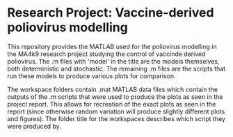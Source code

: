 # Research Project: Vaccine-derived poliovirus modelling

This repository provides the MATLAB used for the poliovirus modelling in the MA4k9 research project studying the control of vaccinde derived poliovirus. The .m files with 'model' in the title are the models themselves, both deterministic and stochastic. The remaining .m files are the scripts that run these models to produce various plots for comparison. 

The workspace folders contain .mat MATLAB data files which contain the outputs of the .m scripts that were used to produce the plots as seen in the project report. This allows for recreation of the exact plots as seen in the report (since otherwise random variation will produce slightly different plots and figures). The folder title for the workspaces describes which script they were produced by.
